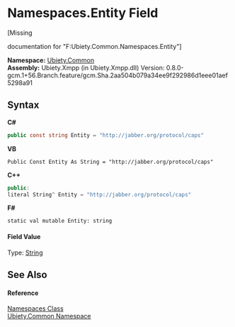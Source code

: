 # Namespaces.Entity Field
 

\[Missing <summary> documentation for "F:Ubiety.Common.Namespaces.Entity"\]

**Namespace:**&nbsp;<a href="3a988b7f-7a78-d824-53e6-d57463519974">Ubiety.Common</a><br />**Assembly:**&nbsp;Ubiety.Xmpp (in Ubiety.Xmpp.dll) Version: 0.8.0-gcm.1+56.Branch.feature/gcm.Sha.2aa504b079a34ee9f292986d1eee01aef5298a91

## Syntax

**C#**<br />
``` C#
public const string Entity = "http://jabber.org/protocol/caps"
```

**VB**<br />
``` VB
Public Const Entity As String = "http://jabber.org/protocol/caps"
```

**C++**<br />
``` C++
public:
literal String^ Entity = "http://jabber.org/protocol/caps"
```

**F#**<br />
``` F#
static val mutable Entity: string
```


#### Field Value
Type: <a href="http://msdn2.microsoft.com/en-us/library/s1wwdcbf" target="_blank">String</a>

## See Also


#### Reference
<a href="b57934f7-bc68-e177-b57b-1a9dfbcd62d7">Namespaces Class</a><br /><a href="3a988b7f-7a78-d824-53e6-d57463519974">Ubiety.Common Namespace</a><br />